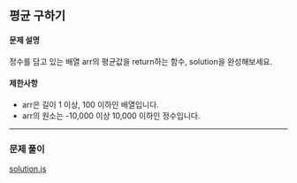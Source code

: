 ## 평균 구하기

#### 문제 설명
정수를 담고 있는 배열 arr의 평균값을 return하는 함수, solution을 완성해보세요.

#### 제한사항
- arr은 길이 1 이상, 100 이하인 배열입니다.
- arr의 원소는 -10,000 이상 10,000 이하인 정수입니다.

***

### 문제 풀이

[solution.js](./solution.js)